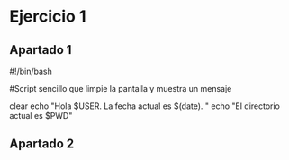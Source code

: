 # Ejercicio 1 

## Apartado 1

#!/bin/bash

#Script sencillo que limpie la pantalla  y muestra un mensaje

clear
echo "Hola $USER. La fecha actual es $(date). "
echo "El directorio actual es $PWD"

## Apartado 2

